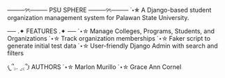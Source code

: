 ────୨ৎ──── PSU SPHERE ────୨ৎ────
˙⋆✮ A Django-based student organization management system 
for Palawan State University. 

── .✦ FEATURES .✦ ── 
˙⋆✮ Manage Colleges, Programs, Students, and Organizations
˙⋆✮ Track organization memberships
˙⋆✮ Faker script to generate initial test data
˙⋆✮ User-friendly Django Admin with search and filters

𐔌՞꜆.  ̫.꜀՞𐦯 AUTHORS
˙⋆✮ Marlon Murillo
˙⋆✮ Grace Ann Cornel 
